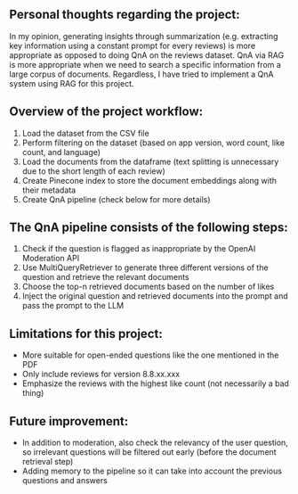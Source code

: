 ## Personal thoughts regarding the project:  
In my opinion, generating insights through summarization (e.g. extracting key information using a constant prompt for every reviews) is more appropriate as opposed to doing QnA on the reviews dataset. QnA via RAG is more appropriate when we need to search a specific information from a large corpus of documents. Regardless, I have tried to implement a QnA system using RAG for this project. 

## Overview of the project workflow:
1. Load the dataset from the CSV file
2. Perform filtering on the dataset (based on app version, word count, like count, and language)
3. Load the documents from the dataframe (text splitting is unnecessary due to the short length of each review)
4. Create Pinecone index to store the document embeddings along with their metadata
5. Create QnA pipeline (check below for more details)

## The QnA pipeline consists of the following steps:
1. Check if the question is flagged as inappropriate by the OpenAI Moderation API
2. Use MultiQueryRetriever to generate three different versions of the question and retrieve the relevant documents
3. Choose the top-n retrieved documents based on the number of likes
4. Inject the original question and retrieved documents into the prompt and pass the prompt to the LLM

## Limitations for this project:
- More suitable for open-ended questions like the one mentioned in the PDF
- Only include reviews for version 8.8.xx.xxx
- Emphasize the reviews with the highest like count (not necessarily a bad thing)

## Future improvement:
- In addition to moderation, also check the relevancy of the user question, so irrelevant questions will be filtered out early (before the document retrieval step)
- Adding memory to the pipeline so it can take into account the previous questions and answers
